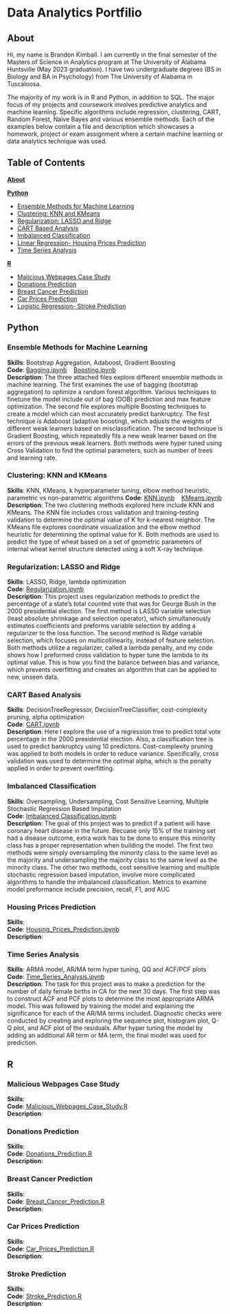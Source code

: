 # Data Analytics Portfilio

## About

Hi, my name is Brandon Kimball. I am currently in the final semester of the Masters of Science in Analytics program at The University of Alabama Huntsville (May 2023 graduation).
I have two undergraduate degrees (BS in Biology and BA in Psychology) from The University of Alabama in Tuscaloosa.

The majority of my work is in R and Python, in addition to SQL. The major focus of my projects and coursework involves predictive analytics and machine learning. Specific algorithms include regression, clustering, CART, Random Forest, Naïve Bayes and various ensemble methods. Each of the examples below contain a file and description which showcases a homework, project or exam assignment where a certain machine learning or data analytics technique was used.

## Table of Contents
[**About**](#about)

[**Python**](#python)  
- [Ensemble Methods for Machine Learning](#ensemble-methods-for-machine-learning)
- [Clustering: KNN and KMeans](#clustering-knn-and-kmeans)
- [Regularization: LASSO and Ridge](#regularization-lasso-and-ridge)
- [CART Based Analysis](#cart-based-analysis)
- [Imbalanced Classification](#imbalanced-classification)  
- [Linear Regression- Housing Prices Prediction](#housing-prices-prediction)
- [Time Series Analysis](#time-series-analysis)

[**R**](#r)  
-  [Malicious Webpages Case Study](#malicious-webpages-case-study)
-  [Donations Prediction](#donations-prediction)
-  [Breast Cancer Prediction](#breast-cancer-prediction)
-  [Car Prices Prediction](#car-prices-prediction)
-  [Logistic Regression- Stroke Prediction](#stroke-prediction)



## Python


### Ensemble Methods for Machine Learning
**Skills**: Bootstrap Aggregation, Adaboost, Gradient Boosting   
**Code**: [Bagging.ipynb](./Python%20Projects/Bagging.ipynb)&nbsp;&nbsp;&nbsp;&nbsp;[Boosting.ipynb](./Python%20Projects/Boosting.ipynb)  
**Description**: The three attached files explore different ensemble methods in machine learning. The first examines the use of bagging (bootstrap aggregation) to optimize a random forest algorithm. Various techniques to finetune the model include out of bag (OOB) prediction and max feature optimization. The second file explores multiple Boosting techniques to create a model which can most accurately predict bankruptcy. The first technique is Adaboost (adaptive boosting), which adjusts the weights of different weak learners based on misclassification. The second technique is Gradient Boosting, which repeatedly fits a new weak learner based on the errors of the previous weak learners. Both methods were hyper tuned using Cross Validation to find the optimal parameters, such as number of trees and learning rate.

### Clustering: KNN and KMeans
**Skills**: KNN, KMeans, k hyperparameter tuning, elbow method heuristic, parametric vs non-parametric algorithms
**Code**: [KNN.ipynb](./Python%20Projects/KNN.ipynb)&nbsp;&nbsp;&nbsp;&nbsp;[KMeans.ipynb](./Python%20Projects/KMeans.ipynb)  
**Description**: The two clustering methods explored here include KNN and KMeans. The KNN file includes cross validation and training-testing validation to determine the optimal value of K for k-nearest neighbor. The KMeans file explores coordinate visualization and the elbow method heuristic for determining the optimal value for K. Both methods are used to predict the type of wheat based on a set of geometric parameters of internal wheat kernel structure detected using a soft X-ray technique.

### Regularization: LASSO and Ridge
**Skills**:  LASSO, Ridge, lambda optimization  
**Code**: [Regularization.ipynb](./Python%20Projects/Regularization.ipynb)   
**Description**: This project uses regularization methods to predict the percentage of a state’s total counted vote that was for George Bush in the 2000 presidential election. The first method is LASSO variable selection (least absolute shrinkage and selection operator), which simultaneously estimates coefficients and preforms variable selection by adding a regularizer to the loss function. The second method is Ridge variable selection, which focuses  on multicollinearity, instead of feature selection. Both methods utilize a regularizer, called a lambda penalty, and my code shows how I preformed cross validation to hyper tune the lambda to its optimal value. This is how you find the balance between bias and variance, which prevents overfitting and creates an algorithm that can be applied to new, unseen data.    

### CART Based Analysis
**Skills**: DecisionTreeRegressor, DecisionTreeClassifier, cost-complexity pruning, alpha optimization  
**Code**: [CART.ipynb](./Python%20Projects/CART.ipynb)   
**Description**: Here I explore the use of a regression tree to predict total vote percentage in the 2000 presidential election. Also, a classification tree is used to predict bankruptcy using 10 predictors. Cost-complexity pruning was applied to both models in order to reduce variance. Specifically, cross validation was used to determine the optimal alpha, which is the penalty applied in order to prevent overfitting.   

### Imbalanced Classification
**Skills**: Oversampling, Undersampling, Cost Sensitive Learning, Multiple Stochastic Regression Based Imputation  
**Code**: [Imbalanced Classification.ipynb](./Python%20Projects/Imbalanced_Classification.ipynb)    
**Description**: The goal of this project was to predict if a patient will have coronary heart disease in the future. Becuase only 15% of the training set had a disease outcome, extra work has to be done to ensure this minority class has a proper representation when building the model. The first two methods were simply oversampling the minority class to the same level as the majority and undersampling the majority class to the same level as the minority class. The other two methods, cost sensitive learning and multiple stochastic regression based imputation, involve more complicated algorithms to handle the imbalanced classification. Metrics to examine model preformance include precision, recall, F1, and AUC  

### Housing Prices Prediction
**Skills**:  
**Code**: [Housing_Prices_Prediction.ipynb](./Python%20Projects/Housing%20Prices%20Prediction.ipynb)  
**Description**: 

### Time Series Analysis
**Skills**: ARMA model, AR/MA term hyper tuning, QQ and ACF/PCF plots     
**Code**: [Time_Series_Analysis.ipynb](./Python%20Projects/Time_Series_Analysis.ipynb)  
**Description**: The task for this project was to make a prediction for the number of daily female births in CA for the next 30 days. The first step was to construct ACF and PCF plots to determine the most appropriate ARMA model. This was followed by training the model and explaining the significance for each of the AR/MA terms included. Diagnostic checks were conducted by creating and exploring the sequence plot, histogram plot, Q-Q plot, and ACF plot of the residuals. After hyper tuning the model by adding an additional AR term or MA term, the final model was used for prediction. 


## R

### Malicious Webpages Case Study  
**Skills**:  
**Code**: [Malicious_Webpages_Case_Study.R](./R%20Projects/Malicious_Webpages_Case_Study.R)      
**Description**:  


### Donations Prediction
**Skills**:  
**Code**: [Donations_Prediction.R](./R%20Projects/Donations_Prediction.R)  
**Description**:  


### Breast Cancer Prediction
**Skills**:  
**Code**: [Breast_Cancer_Prediction.R](./R%20Projects/Breast_Cancer_Prediction.R)     
**Description**:  


### Car Prices Prediction
**Skills**:  
**Code**: [Car_Prices_Prediction.R](./R%20Projects/Car_Prices_Prediction.R)    
**Description**:  


### Stroke Prediction 
**Skills**:  
**Code**: [Stroke_Prediction.R](./R%20Projects/Stroke_Prediction.R)    
**Description**:  
